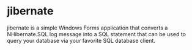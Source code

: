 # jibernate

jibernate is a simple Windows Forms application that converts a NHibernate.SQL log message into a SQL statement that can be used to query your database via your favorite SQL database client.


